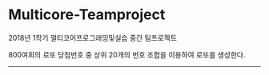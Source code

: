# Multicore-Teamproject

2018년 1학기 멀티코어프로그래밍및실습 중간 팀프로젝트

800여회의 로또 당첨번호 중 상위 20개의 번호 조합을 이용하여 로또를 생성한다.
<hr>
